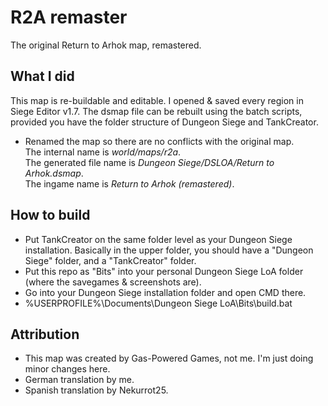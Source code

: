 # R2A remaster
The original Return to Arhok map, remastered.

## What I did
This map is re-buildable and editable. I opened & saved every region in Siege Editor v1.7. The dsmap file can be rebuilt using the batch scripts, provided you have the folder structure of Dungeon Siege and TankCreator.
- Renamed the map so there are no conflicts with the original map.\
  The internal name is *world/maps/r2a*.\
  The generated file name is *Dungeon Siege/DSLOA/Return to Arhok.dsmap*.\
  The ingame name is *Return to Arhok (remastered)*.

## How to build
- Put TankCreator on the same folder level as your Dungeon Siege installation. Basically in the upper folder, you should have a "Dungeon Siege" folder, and a "TankCreator" folder.
- Put this repo as "Bits" into your personal Dungeon Siege LoA folder (where the savegames & screenshots are).
- Go into your Dungeon Siege installation folder and open CMD there.
- %USERPROFILE%\Documents\Dungeon Siege LoA\Bits\build.bat

## Attribution
- This map was created by Gas-Powered Games, not me. I'm just doing minor changes here.
- German translation by me.
- Spanish translation by Nekurrot25.
